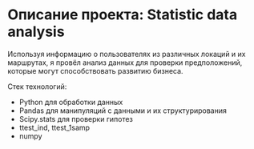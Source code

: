 # Описание проекта: Statistic data analysis

Используя информацию о пользователях из различных локаций и их маршрутах, я провёл анализ данных для проверки предположений, которые могут способствовать развитию бизнеса.

Стек технологий:
* Python для обработки данных
* Pandas для манипуляций с данными и их структурирования
* Scipy.stats для проверки гипотез
* ttest_ind, ttest_1samp
* numpy